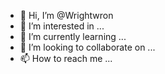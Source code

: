 - 👋 Hi, I’m @Wrightwron
- 👀 I’m interested in ...
- 🌱 I’m currently learning ...
- 💞️ I’m looking to collaborate on ...
- 📫 How to reach me ...

<!---
Wrightwron/Wrightwron is a ✨ special ✨ repository because its `README.md` (this file) appears on your GitHub profile.
You can click the Preview link to take a look at your changes.
--->
